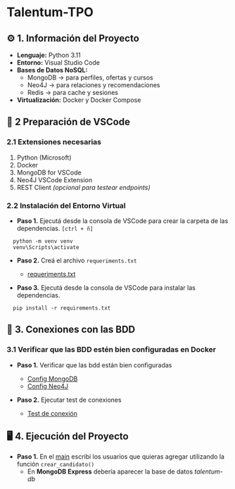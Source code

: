 # Talentum-TPO
## ⚙️ 1. Información del Proyecto

- **Lenguaje:** Python 3.11  
- **Entorno:** Visual Studio Code  
- **Bases de Datos NoSQL:**  
  - MongoDB → para perfiles, ofertas y cursos  
  - Neo4J → para relaciones y recomendaciones  
  - Redis → para cache y sesiones  
- **Virtualización:** Docker y Docker Compose

## 🧩 2 Preparación de VSCode
### 2.1 Extensiones necesarias

1. Python (Microsoft)  
2. Docker  
3. MongoDB for VSCode  
4. Neo4J VSCode Extension  
5. REST Client *(opcional para testear endpoints)*  

### 2.2 Instalación del Entorno Virtual

- **Paso 1.** Ejecutá desde la consola de VSCode para crear la carpeta de las dependencias. `[ctrl + ñ]`
```
  python -m venv venv
  venv\Scripts\activate
```

- **Paso 2.** Creá el archivo `requeriments.txt`
  - [requeriments.txt](talentum-plus/requeriments.txt)

- **Paso 3.** Ejecutá desde la consola de VSCode para instalar las dependencias.
```
  pip install -r requirements.txt
```

## 🔗 3. Conexiones con las BDD
### 3.1 Verificar que las BDD estén bien configuradas en Docker

- **Paso 1.** Verificar que las bdd están bien configuradas
  - [Config MongoDB](talentum-plus/BDD%20Congif/MongoDB.txt)
  - [Config Neo4J](talentum-plus/BDD%20Congif/Neo4J.txt)
  
- **Paso 2.** Ejecutar test de conexiones
  - [Test de conexión](talentum-plus/src/config/test_database_conection.py)
    
## 🖥️ 4. Ejecución del Proyecto

- **Paso 1.** En el [main](talentum-plus/src/main.py) escribí los usuarios que quieras agregar utilizando la función `crear_candidato()`
  - En **MongoDB Express** debería aparecer la base de datos *talentum-db*
